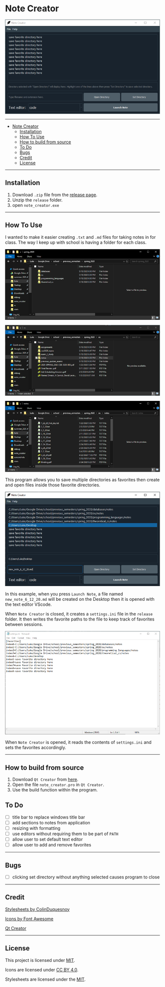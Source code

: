 # Note Creator

![screenshot without modifications to application](./screenshots/window_unmodified.PNG)

---

- [Note Creator](#note-creator)
  - [Installation](#installation)
  - [How To Use](#how-to-use)
  - [How to build from source](#how-to-build-from-source)
  - [To Do](#to-do)
  - [Bugs](#bugs)
  - [Credit](#credit)
  - [License](#license)

---

## Installation

1. Download `.zip` file from the [release page](https://github.com/LewkyB/Note_Creator/releases/tag/1.0).
2. Unzip the `release` folder.
3. open `note_creator.exe`

---

## How To Use

I wanted to make it easier creating `.txt` and `.md` files for taking notes in for class. The way I keep up with school is having a folder for each class.

![class folders](./screenshots/class_folders.PNG)

![class folders](./screenshots/inside_class_folder.PNG)

![class folders](./screenshots/inside_notes_folder.PNG)

This program allows you to save multiple directories as favorites then create and open files inside those favorite directories.

![class folders](./screenshots/loaded_favorites.PNG)

In this example, when you press `Launch Note`, a file named `new_note_6_12_20.md` will be created on the Desktop then it is opened with the text editor VScode.

When `Note Creator` is closed, it creates a `settings.ini` file in the `release` folder. It then writes the favorite paths to the file to keep track of favorites between sessions.

![class folders](./screenshots/settings_ini.PNG)

When `Note Creator` is opened, it reads the contents of `settings.ini` and sets the favorites accordingly. 

---

## How to build from source

1. Download `Qt Creator` from [here](https://www.qt.io/product/development-tools).
2. Open the file `note_creator.pro` in `Qt Creator`.
3. Use the build function within the program.

## To Do

- [ ] title bar to replace windows title bar
- [ ] add sections to notes from application
- [ ] resizing with formatting
- [ ] use editors without requiring them to be part of `PATH`
- [ ] allow user to set default text editor
- [ ] allow user to add and remove favorites

---

## Bugs

- [ ] clicking set directory without anything selected causes program to close 

---

## Credit

[Stylesheets by ColinDuquesnoy](https://github.com/ColinDuquesnoy/QDarkStyleSheet)

[Icons by Font Awesome](https://github.com/FortAwesome/Font-Awesome)

[Qt Creator](https://www.qt.io/product/development-tools)


---

## License

This project is licensed under [MIT](https://choosealicense.com/licenses/mit/).

Icons are licensed under [CC BY 4.0](https://creativecommons.org/licenses/by/4.0/).

Stylesheets are licensed under the [MIT](https://choosealicense.com/licenses/mit/).
